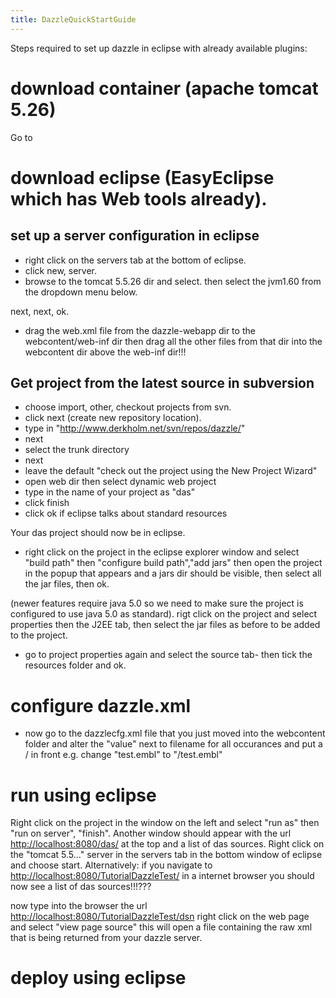 ```yaml
---
title: DazzleQuickStartGuide
---
```


Steps required to set up dazzle in eclipse with already available
plugins:

download container (apache tomcat 5.26)
=======================================

Go to

download eclipse (EasyEclipse which has Web tools already).
===========================================================

set up a server configuration in eclipse
----------------------------------------

-   right click on the servers tab at the bottom of eclipse.
-   click new, server.
-   browse to the tomcat 5.5.26 dir and select. then select the jvm1.60
    from the dropdown menu below.

next, next, ok.

-   drag the web.xml file from the dazzle-webapp dir to the
    webcontent/web-inf dir then drag all the other files from that dir
    into the webcontent dir above the web-inf dir!!!

Get project from the latest source in subversion
------------------------------------------------

-   choose import, other, checkout projects from svn.
-   click next (create new repository location).
-   type in "<http://www.derkholm.net/svn/repos/dazzle/>"
-   next
-   select the trunk directory
-   next
-   leave the default "check out the project using the New Project
    Wizard"
-   open web dir then select dynamic web project
-   type in the name of your project as "das"
-   click finish
-   click ok if eclipse talks about standard resources

Your das project should now be in eclipse.

-   right click on the project in the eclipse explorer window and select
    "build path" then "configure build path","add jars" then open the
    project in the popup that appears and a jars dir should be visible,
    then select all the jar files, then ok.

(newer features require java 5.0 so we need to make sure the project is
configured to use java 5.0 as standard). rigt click on the project and
select properties then the J2EE tab, then select the jar files as before
to be added to the project.

-   go to project properties again and select the source tab- then tick
    the resources folder and ok.

configure dazzle.xml
====================

-   now go to the dazzlecfg.xml file that you just moved into the
    webcontent folder and alter the "value" next to filename for all
    occurances and put a / in front e.g. change "test.embl" to
    "/test.embl"

run using eclipse
=================

Right click on the project in the window on the left and select "run as"
then "run on server", "finish". Another window should appear with the
url <http://localhost:8080/das/> at the top and a list of das sources.
Right click on the "tomcat 5.5..." server in the servers tab in the
bottom window of eclipse and choose start. Alternatively: if you
navigate to <http://localhost:8080/TutorialDazzleTest/> in a internet
browser you should now see a list of das sources!!!???

now type into the browser the url
<http://localhost:8080/TutorialDazzleTest/dsn> right click on the web
page and select "view page source" this will open a file containing the
raw xml that is being returned from your dazzle server.

deploy using eclipse
====================
